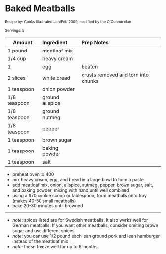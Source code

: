 # Baked Meatballs

<small>Recipe by: Cooks Illustrated Jan/Feb 2009, modified by the O'Connor clan</small>

<small>Servings: 5</small>

| Amount        | Ingredient      | Prep Notes                          |
| ------------- | :-------------- | :---------------------------------- |
| 1 pound       | meatloaf mix    |                                     |
| 1/4 cup       | heavy cream     |                                     |
| 1             | egg             | beaten                              |
| 2 slices      | white bread     | crusts removed and torn into chunks |
| 1 teaspoon    | onion powder    |                                     |
| 1/8 teaspoon  | ground allspice |                                     |
| 1/8 teaspoon  | ground nutmeg   |                                     |
| 1/8 teaspoon  | pepper          |                                     |
| 1 teaspoon    | brown sugar     |                                     |
| 1 teaspoon    | baking powder   |                                     |
| 1 teaspoon    | salt            |                                     |

- preheat oven to 400
- mix heavy cream, egg, and bread in a large bowl to form a paste
- add meatloaf mix, onion, allspice, nutmeg, pepper, brown sugar, salt, and baking powder, mixing with hand until well combined
- using a #70 cookie scoop or tablespoon, form meatballs onto tray (makes 40-50 small meatballs)
- bake 20-30 minutes until browned

---

- _note_: spices listed are for Swedish meatballs. It also works well for German meatballs. If you want other meatballs, consider omiting brown sugar and use different spices
- _note_: you can use 1/2 pound each lean ground pork and lean hamburger instead of the meatloaf mix
- _note_: these freeze well for up to 6 months
